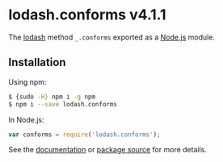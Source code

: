 # lodash.conforms v4.1.1

The [lodash](https://lodash.com/) method `_.conforms` exported as a [Node.js](https://nodejs.org/) module.

## Installation

Using npm:
```bash
$ {sudo -H} npm i -g npm
$ npm i --save lodash.conforms
```

In Node.js:
```js
var conforms = require('lodash.conforms');
```

See the [documentation](https://lodash.com/docs#conforms) or [package source](https://github.com/lodash/lodash/blob/4.1.1-npm-packages/lodash.conforms) for more details.
